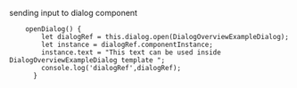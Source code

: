 sending input to dialog component 

        openDialog() {
            let dialogRef = this.dialog.open(DialogOverviewExampleDialog);
            let instance = dialogRef.componentInstance;
            instance.text = "This text can be used inside DialogOverviewExampleDialog template ";
            console.log('dialogRef',dialogRef);
          }
